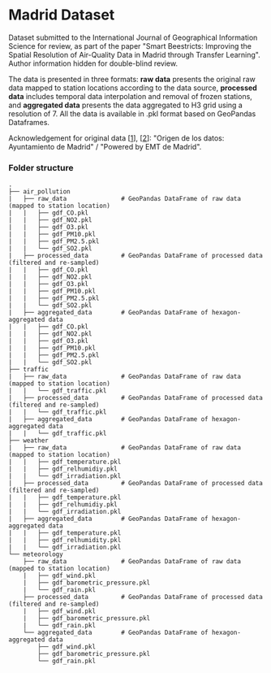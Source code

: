# Madrid Dataset
Dataset submitted to the International Journal of Geographical Information Science for review, as part of the paper "Smart Beestricts: Improving the Spatial Resolution of Air-Quality Data in Madrid through Transfer Learning". Author information hidden for double-blind review.

The data is presented in three formats: **raw data** presents the original raw data mapped to station locations according to the data source, **processed data** includes temporal data interpolation and removal of frozen stations, and **aggregated data** presents the data aggregated to H3 grid using a resolution of 7. All the data is available in .pkl format based on GeoPandas Dataframes.

Acknowledgement for original data [[1](https://datos.madrid.es/portal/site/egob)], [[2]((http://www.emtmadrid.es))]: "Origen de los datos: Ayuntamiento de Madrid" / "Powered by EMT de Madrid".

### Folder structure
```
.
├── air_pollution
|   ├── raw_data               # GeoPandas DataFrame of raw data (mapped to station location)  
|   |   ├── gdf_CO.pkl
|   |   ├── gdf_NO2.pkl
|   |   ├── gdf_O3.pkl
|   |   ├── gdf_PM10.pkl
|   |   ├── gdf_PM2.5.pkl
|   |   └── gdf_SO2.pkl
|   ├── processed_data         # GeoPandas DataFrame of processed data (filtered and re-sampled) 
|   |   ├── gdf_CO.pkl
|   |   ├── gdf_NO2.pkl
|   |   ├── gdf_O3.pkl
|   |   ├── gdf_PM10.pkl
|   |   ├── gdf_PM2.5.pkl
|   |   └── gdf_SO2.pkl
|   ├── aggregated_data        # GeoPandas DataFrame of hexagon-aggregated data 
|   |   ├── gdf_CO.pkl
|   |   ├── gdf_NO2.pkl
|   |   ├── gdf_O3.pkl
|   |   ├── gdf_PM10.pkl
|   |   ├── gdf_PM2.5.pkl
|   |   └── gdf_SO2.pkl
├── traffic
|   ├── raw_data               # GeoPandas DataFrame of raw data (mapped to station location)  
|   |   └── gdf_traffic.pkl
|   ├── processed_data         # GeoPandas DataFrame of processed data (filtered and re-sampled) 
|   |   └── gdf_traffic.pkl
|   ├── aggregated_data        # GeoPandas DataFrame of hexagon-aggregated data 
|   |   └── gdf_traffic.pkl
├── weather
|   ├── raw_data               # GeoPandas DataFrame of raw data (mapped to station location)  
|   |   ├── gdf_temperature.pkl
|   |   ├── gdf_relhumidiy.pkl
|   |   └── gdf_irradiation.pkl
|   ├── processed_data         # GeoPandas DataFrame of processed data (filtered and re-sampled)  
|   |   ├── gdf_temperature.pkl
|   |   ├── gdf_relhumidiy.pkl
|   |   └── gdf_irradiation.pkl
|   ├── aggregated_data        # GeoPandas DataFrame of hexagon-aggregated data 
|   |   ├── gdf_temperature.pkl
|   |   ├── gdf_relhumidity.pkl
|   |   └── gdf_irradiation.pkl
└── meteorology	
    ├── raw_data               # GeoPandas DataFrame of raw data (mapped to station location) 
    |   ├── gdf_wind.pkl
    |   ├── gdf_barometric_pressure.pkl
    |   └── gdf_rain.pkl
    ├── processed_data         # GeoPandas DataFrame of processed data (filtered and re-sampled) 
    |   ├── gdf_wind.pkl
    |   ├── gdf_barometric_pressure.pkl
    |   └── gdf_rain.pkl
    └── aggregated_data        # GeoPandas DataFrame of hexagon-aggregated data
        ├── gdf_wind.pkl
        ├── gdf_barometric_pressure.pkl
        └── gdf_rain.pkl
```
